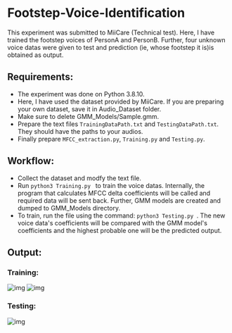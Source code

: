 # Footstep-Voice-Identification

This experiment was submitted to MiiCare (Technical test). Here, I have trained the footstep voices of PersonA and PersonB. Further, four unknown voice datas were given to test and prediction (ie, whose footstep it is)is obtained as output. 

## Requirements:
- The experiment was done on Python 3.8.10. 
- Here, I have used the dataset provided by MiiCare. If you are preparing your own dataset, save it in Audio_Dataset folder.
- Make sure to delete GMM_Models/Sample.gmm. 
- Prepare the text files ```TrainingDataPath.txt``` and ```TestingDataPath.txt```. They should have the paths to your audios. 
- Finally prepare ```MFCC_extraction.py```, ```Training.py``` and ```Testing.py```.

## Workflow:
- Collect the dataset and modfy the text file.
- Run ```python3 Training.py ``` to train the voice datas. Internally, the program that calculates MFCC delta coefficients will be called and required data will be sent back. Further, GMM models are created and dumped to GMM_Models directory.
- To train, run the file using the command: ```python3 Testing.py ```. The new voice data's coefficients will be compared with the GMM model's coefficients and the highest probable one will be the predicted output. 

## Output:
### Training:
![img](https://user-images.githubusercontent.com/51737416/138079773-f53c3a5a-ce02-4e9e-a5b7-93e86d8f5d48.png)
![img](https://user-images.githubusercontent.com/51737416/138079905-8dff3264-a156-4ff1-ac9e-016daf807f62.png)

### Testing: 
![img](https://user-images.githubusercontent.com/51737416/138080329-f2129f42-a041-47a4-a04d-8d8acec4b84f.png)
